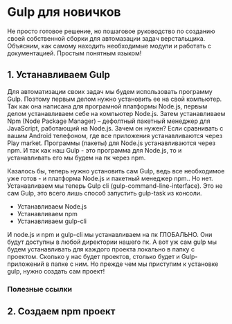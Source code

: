 # Gulp для новичков

Не просто готовое решение, но пошаговое руководство по созданию своей собственной сборки для автомазации задач верстальщика. Объясним, как самому находить необходимые модули и работать с документацией. Простым понятным языком!

## 1. Устанавливаем Gulp

Для автоматизации своих задач мы будем использовать программу Gulp. Поэтому первым делом нужно установить ее на свой компьютер. Так как она написана для програмной платформы Node.js, первым делом устанавливаем себе на компьютер Node.js. Затем устанавливаем Npm (Node Package Manager) – дефолтный пакетный менеджер для JavaScript, работающий на Node.js. Зачем он нужен? Если сравнивать с вашим Android телефоном, где все приложения устанавливаются через Play market. Программы (пакеты) для Node.js устанавливаются через npm. И так как наш Gulp - это программа для Node.js, то и устанавливать его мы будем на пк через npm. 

Казалось бы, теперь нужно установить сам Gulp, ведь все необходимое уже готов - и платформа Node.js и пакетный менеджер npm.. Но нет. Устанавливаем мы теперь Gulp cli (gulp-command-line-interface). Это не сам Gulp, это всего лишь способ запустить gulp-task из консоли.

- Устанавливаем Node.js 
- Устанавливаем npm
- Устанавливаем gulp-cli

И node.js и npm и gulp-cli мы устанавливаем на пк ГЛОБАЛЬНО. Они будут доступны в любой директории нашего пк. А вот уж сам gulp мы будем устанавливать для каждого проекта локально в папку с проектом. Сколько у нас будет проектов, столько будет и Gulp-приложений в папке с ним. Но прежде чем мы приступим к установке gulp, нужно создать сам проект!

### Полезные ссылки

## 2. Создаем npm проект
